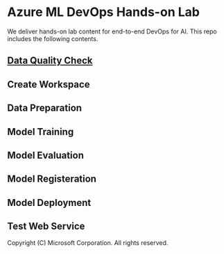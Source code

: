 # Azure ML DevOps Hands-on Lab

We deliver hands-on lab content for end-to-end DevOps for AI. This repo includes the following contents.


## [Data Quality Check](./"Data\Preparation"/)

## Create Workspace

## Data Preparation

## Model Training

## Model Evaluation

## Model Registeration

## Model Deployment

## Test Web Service



Copyright (C) Microsoft Corporation. All rights reserved.​
